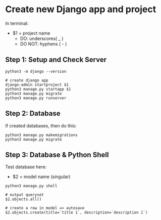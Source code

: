 # Create new Django app and project

In terminal:

- $1 = project name
  * DO: underscores( _ )
  * DO NOT: hyphens ( - )

## Step 1: Setup and Check Server
```
python3 -m django --version

# create django app
django-admin startproject $1
python3 manage.py startapp $1
python3 manage.py migrate
python3 manage.py runserver
```
## Step 2: Database
If created databases, then do this:

```
python3 manage.py makemigrations
python3 manage.py migrate
```

## Step 3: Database & Python Shell
Test database here:

- $2 = model name (singular)

```
python3 manage.py shell

# output queryset
$2.objects.all()

# create a row in model => autosave
$2.objects.create(title=`title 1`, description=`description 1`)
```
